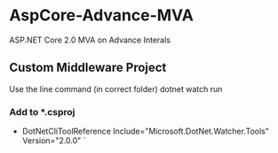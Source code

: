 # AspCore-Advance-MVA
ASP.NET Core 2.0  MVA on Advance Interals

## Custom Middleware Project
Use the line command (in correct folder) dotnet watch run
### Add to *.csproj
* DotNetCliToolReference Include="Microsoft.DotNet.Watcher.Tools" Version="2.0.0"  `
